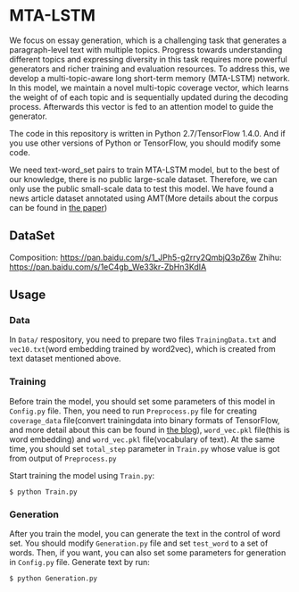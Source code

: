# MTA-LSTM
We focus on essay generation, which is a challenging task that generates a paragraph-level text with multiple topics. Progress towards understanding different topics and expressing diversity in this task requires more powerful generators and richer training and evaluation resources. To address this, we develop a multi-topic-aware long short-term memory (MTA-LSTM) network. In this model, we maintain a novel multi-topic coverage vector, which learns the weight of of each topic and is sequentially updated during the decoding process. Afterwards this vector is fed to an attention model to guide the generator.

The code in this repository is written in Python 2.7/TensorFlow 1.4.0. And if you use other versions of Python or TensorFlow, you should modify some code. 

We need text-word_set pairs to train MTA-LSTM model, but to the best of our knowledge, there is no public large-scale dataset. Therefore, we can only use the public small-scale data to test this model. We have found a news article dataset annotated using AMT(More details about the corpus can be found in [the paper](http://www.cs.cmu.edu/~lmarujo/publications/lmarujo_LREC_2012.pdf))


## DataSet

Composition: https://pan.baidu.com/s/1_JPh5-g2rry2QmbjQ3pZ6w
Zhihu: https://pan.baidu.com/s/1eC4gb_We33kr-ZbHn3KdIA

## Usage

### Data

In `Data/` respository, you need to prepare two files `TrainingData.txt` and `vec10.txt`(word embedding trained by word2vec), which is created from text dataset mentioned above.

### Training

Before train the model, you should set some parameters of this model in `Config.py` file. Then, you need to run `Preprocess.py` file for creating `coverage_data` file(convert trainingdata into binary formats of TensorFlow, and more detail about this can be found in [the blog](https://indico.io/blog/tensorflow-data-inputs-part1-placeholders-protobufs-queues/)), `word_vec.pkl` file(this is word embedding) and `word_vec.pkl` file(vocabulary of text). At the same time, you should set `total_step` parameter in `Train.py` whose value is got from output of `Preprocess.py`

Start training the model using `Train.py`:

```
$ python Train.py
```

### Generation

After you train the model, you can generate the text in the control of word set. You should modify `Generation.py` file and set `test_word` to a set of words. Then, if you want, you can also set some parameters for generation in `Config.py` file. Generate text by run:

```
$ python Generation.py
```

